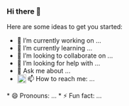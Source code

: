 ### Hi there 👋


Here are some ideas to get you started:

* 🔭 I’m currently working on ...
* 🌱 I’m currently learning ...
* 👯 I’m looking to collaborate on ...
* 🤔 I’m looking for help with ...
* 💬 Ask me about ...
* 📫 How to reach me: ...<a href="https://www.linkedin.com/in/abordanpeter">
  <img align="left" alt="Linkein icon | CodeSandbox" width="20px" src="https://content.linkedin.com/content/dam/me/business/en-us/amp/brand-site/v2/bg/LI-Bug.svg.original.svg" />
</a>
* 😄 Pronouns: ...
* ⚡ Fun fact: ...

